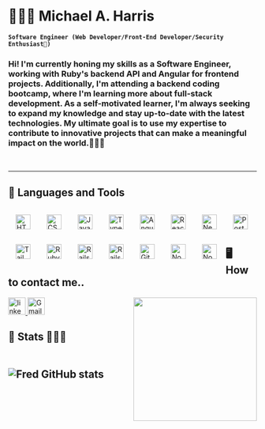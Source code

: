 # 👨🏾‍💼 Michael A. Harris

**`Software Engineer (Web Developer/Front-End Developer/Security Enthusiast🔐)`**

<h3> Hi! I'm currently honing my skills as a Software Engineer, working with Ruby's backend API and Angular for frontend projects. Additionally, I'm attending a backend coding bootcamp, where I'm learning more about full-stack development. As a self-motivated learner, I'm always seeking to expand my knowledge and stay up-to-date with the latest technologies. My ultimate goal is to use my expertise to contribute to innovative projects that can make a meaningful impact on the world.👨🏾‍💻</h3>

<br />
<hr>

<h2>💼 Languages and Tools</h2>

<img align="left" alt="HTML" width="30px" style="padding:15px;" src="https://cdn.jsdelivr.net/gh/devicons/devicon/icons/html5/html5-plain.svg" />

<img align="left" alt="CSS" width="30px" style="padding:15px;" src="https://cdn.jsdelivr.net/gh/devicons/devicon/icons/css3/css3-plain.svg" />

<img align="left" alt="JavaScript" width="30px" style="padding:15px;" src="https://cdn.jsdelivr.net/gh/devicons/devicon/icons/javascript/javascript-plain.svg" />

<img align="left" alt="TypeScript" width="30px" style="padding:15px;" src="https://cdn.jsdelivr.net/gh/devicons/devicon/icons/typescript/typescript-plain.svg" />

<img align="left" alt="AngularJS" width="30px" style="padding:15px;" src="https://cdn.jsdelivr.net/gh/devicons/devicon/icons/angularjs/angularjs-plain.svg" />

<img align="left" alt="React" width="30px" style="padding:15px;" src="https://cdn.jsdelivr.net/gh/devicons/devicon/icons/react/react-original.svg" />

<img align="left" alt="NextJS" width="30px" style="padding:15px;" src="https://cdn.jsdelivr.net/gh/devicons/devicon/icons/nextjs/nextjs-original.svg" />

<img align="left" alt="PostgreSQL" width="30px" style="padding:15px;" src="https://cdn.jsdelivr.net/gh/devicons/devicon/icons/postgresql/postgresql-original.svg" />

<img align="left" alt="Tailwind" width="30px" style="padding:15px;" src="https://cdn.jsdelivr.net/gh/devicons/devicon/icons/tailwindcss/tailwindcss-plain.svg" />

<img align="left" alt="Ruby" width="30px" style="padding:15px;" src="https://cdn.jsdelivr.net/gh/devicons/devicon/icons/ruby/ruby-original.svg" />

<img align="left" alt="Rails" width="30px" style="padding:15px;" src="https://cdn.jsdelivr.net/gh/devicons/devicon/icons/rails/rails-original-wordmark.svg" />

<img align="left" alt="Rails" width="30px" style="padding:15px;" src="https://cdn.jsdelivr.net/gh/devicons/devicon/icons/redis/redis-original.svg" />

<img align="left" alt="Git" width="30px" style="padding:15px;" src="https://cdn.jsdelivr.net/gh/devicons/devicon/icons/git/git-original.svg" />

<img align="left" alt="NodeJS" width="30px" style="padding:15px;"  src="https://cdn.jsdelivr.net/gh/devicons/devicon/icons/ubuntu/ubuntu-plain-wordmark.svg" />

<img align="left" alt="NodeJS" width="30px" style="padding:15px;" src="https://cdn.jsdelivr.net/gh/devicons/devicon/icons/python/python-original-wordmark.svg" />

<br/>
<br />
<br />

<h2>🖥 How to contact me..</h2>
<a href="https://www.linkedin.com/in/michaelai0/" target="_blank">
  <img src="https://img.shields.io/badge/LinkedIn-0077B5?style=for-the-badge&logo=linkedin&logoColor=white" height="35" alt="linkedin logo" />
</a>

<a href="mailto:alphasni@gmail.com" target="_blank">
  <img src="https://img.shields.io/badge/Gmail-D14836?style=for-the-badge&logo=gmail&logoColor=white" height="35" alt="Gmail logo" />
</a>
<img align="right" height="250" src="https://media.giphy.com/media/3o7qDY0YN8P6ukC1Qk/giphy.gif"/>

<br/>

<h2>💫 Stats 🧘🏿‍♂️<h2>
<div style="display: inline-flex; gap: 10px;">

![Fred GitHub stats](https://github-readme-stats.vercel.app/api?username=MichaelAI0&show_icons=true&theme=vision-friendly-dark&hide_border=true)

</div>

<!-- ![Top Langs](https://github-readme-stats.vercel.app/api/top-langs/?username=MichaelAl0&hide=html&layout=compact&langs_count=6&theme=vision-friendly-dark&hide_border=true) -->
<!-- ![Alt Text](https://media.giphy.com/media/1CEoPFtZIIHbG/giphy.gif) -->
<!-- ![Alt Text](https://media.giphy.com/media/UUHUfrG6NsXzG/giphy.gif) -->

